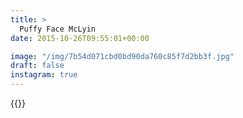 ```yaml
---
title: >
  Puffy Face McLyin
date: 2015-10-26T09:55:01+00:00

image: "/img/7b54d071cbd0bd90da760c85f7d2bb3f.jpg"
draft: false
instagram: true
---
```


{{<photo src="/img/7b54d071cbd0bd90da760c85f7d2bb3f.jpg">}}
